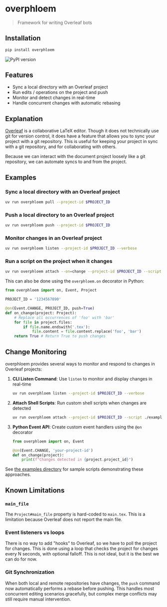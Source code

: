 # overphloem

> Framework for writing Overleaf bots

## Installation

```bash
pip install overphloem
```

![![PyPI version](https://img.shields.io/pypi/v/overphloem.svg?style=for-the-badge&logo=pypi&logoColor=white)](https://pypi.org/project/overphloem/)

## Features

-   Sync a local directory with an Overleaf project
-   Run edits / operations on the project and push
-   Monitor and detect changes in real-time
-   Handle concurrent changes with automatic rebasing

## Explanation

[Overleaf](https://www.overleaf.com/) is a collaborative LaTeX editor. Though it does not technically use git for version control, it does have a feature that allows you to sync your project with a git repository. This is useful for keeping your project in sync with a git repository, and for collaborating with others.

Because we can interact with the document project loosely like a git repository, we can automate syncs to and from the project.

## Examples

### Sync a local directory with an Overleaf project

```bash
uv run overphloem pull --project-id $PROJECT_ID
```

### Push a local directory to an Overleaf project

```bash
uv run overphloem push --project-id $PROJECT_ID
```

### Monitor changes in an Overleaf project

```bash
uv run overphloem listen --project-id $PROJECT_ID --verbose
```

### Run a script on the project when it changes

```bash
uv run overphloem attach --on=change --project-id $PROJECT_ID --script ./examples/change_detector.sh
```

This can also be done using the `overphloem.on` decorator in Python:

```python
from overphloem import on, Event, Project

PROJECT_ID = '1234567890'

@on(Event.CHANGE, PROJECT_ID, push=True)
def on_change(project: Project):
    # Replace all occurrences of 'foo' with 'bar'
    for file in project.files:
        if file.name.endswith('.tex'):
            file.content = file.content.replace('foo', 'bar')
    return True # Return True to push changes
```

## Change Monitoring

overphloem provides several ways to monitor and respond to changes in Overleaf projects:

1. **CLI Listen Command**: Use `listen` to monitor and display changes in real-time

    ```bash
    uv run overphloem listen --project-id $PROJECT_ID --verbose
    ```

2. **Attach Shell Scripts**: Run custom shell scripts when changes are detected

    ```bash
    uv run overphloem attach --project-id $PROJECT_ID --script ./examples/change_detector.sh
    ```

3. **Python Event API**: Create custom event handlers using the `@on` decorator

    ```python
    from overphloem import on, Event

    @on(Event.CHANGE, 'your-project-id')
    def on_change(project):
        print(f"Changes detected in {project.project_id}")
    ```

See [the examples directory](./examples/) for sample scripts demonstrating these approaches.

## Known Limitations

### `main_file`

The `Project#main_file` property is hard-coded to `main.tex`. This is a limitation because Overleaf does not report the main file.

### Event listeners vs loops

There is no way to add "hooks" to Overleaf, so we have to poll the project for changes. This is done using a loop that checks the project for changes every N seconds, with optional falloff. This is not ideal, but it is the best we can do for now.

### Git Synchronization

When both local and remote repositories have changes, the `push` command now automatically performs a rebase before pushing. This handles most concurrent editing scenarios gracefully, but complex merge conflicts may still require manual intervention.
